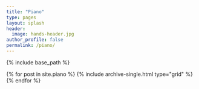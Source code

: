```yaml
---
title: "Piano"
type: pages
layout: splash
header:
  image: hands-header.jpg
author_profile: false
permalink: /piano/
---
```


{% include base_path %}

<div class="grid__wrapper">
  {% for post in site.piano %}
    {% include archive-single.html type="grid" %}
  {% endfor %}
</div>
